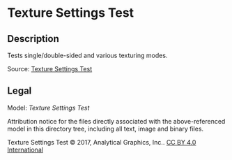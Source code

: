 # Texture Settings Test

## Description

Tests single/double-sided and various texturing modes.

Source: [Texture Settings Test](https://github.com/KhronosGroup/glTF-Sample-Assets/tree/6f5b2f56eb285aa25b86f2de992596e596c5182d/Models/TextureSettingsTest)

## Legal

Model: *Texture Settings Test*

Attribution notice for the files directly associated with the above-referenced model in this directory tree, including all text, image and binary files.

Texture Settings Test &copy; 2017, Analytical Graphics, Inc.. [CC BY 4.0 International](https://creativecommons.org/licenses/by/4.0/legalcode)

